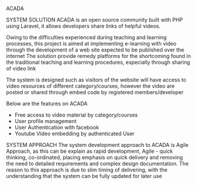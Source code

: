 ACADA

SYSTEM SOLUTION
ACADA is an open source community built with PHP using Laravel, it allows developers share links of helpful videos.

Owing to the difficulties experienced during teaching and learning processes, this project is aimed at implementing e-learning with video through the development of a web site expected to be published over the internet The solution provide remedy platforms for the shortcoming found in the traditional teaching and learning procedures, especially through sharing of video link

The system is designed such as visitors of the website will have access to video resources of different category/courses, however the video are posted or shared through embed code by registered members/developer

Below are the features on ACADA
-	Free access to video material by category/courses
-	User profile management 
-	User Authentication with facebook
-	Youtube Video embedding by authenticated User



SYSTEM APPROACH
The system development approach to ACADA is Agile Approach, as this can be explain as rapid development, Agile - quick thinking, co-ordinated, placing emphasis on quick delivery and removing  the need to detailed requirements and complex design documentation.
The reason to this approach is due to slim timing of delivering, with the understanding that the system can be fully updated for later use


